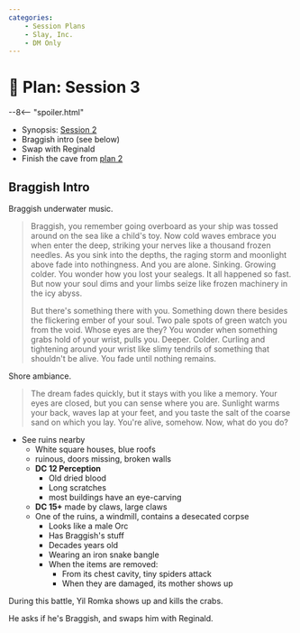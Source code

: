 ```yaml
---
categories:
    - Session Plans
    - Slay, Inc.
    - DM Only
---
```


# 🔐 Plan: Session 3

--8<-- "spoiler.html"

- Synopsis: [Session 2](../sessions/session-2.md)
- Braggish intro (see below)
- Swap with Reginald
- Finish the cave from [plan 2](plan-2.md)

## Braggish Intro

Braggish underwater music.

> Braggish, you remember going overboard as your ship was tossed around on the sea like a child's toy. Now cold waves embrace you when enter the deep, striking your nerves like a thousand frozen needles. As you sink into the depths, the raging storm and moonlight above fade into nothingness. And you are alone. Sinking. Growing colder. You wonder how you lost your sealegs. It all happened so fast. But now your soul dims and your limbs seize like frozen machinery in the icy abyss.
>
> But there's something there with you. Something down there besides the flickering ember of your soul. Two pale spots of green watch you from the void. Whose eyes are they? You wonder when something grabs hold of your wrist, pulls you. Deeper. Colder. Curling and tightening around your wrist like slimy tendrils of something that shouldn't be alive. You fade until nothing remains.

Shore ambiance.

> The dream fades quickly, but it stays with you like a memory. Your eyes are closed, but you can sense where you are. Sunlight warms your back, waves lap at your feet, and you taste the salt of the coarse sand on which you lay. You're alive, somehow. Now, what do you do?

- See ruins nearby
  - White square houses, blue roofs
  - ruinous, doors missing, broken walls
  - **DC 12 Perception**
    - Old dried blood
    - Long scratches
    - most buildings have an eye-carving
  - **DC 15+** made by claws, large claws
  - One of the ruins, a windmill, contains a desecated corpse
    - Looks like a male Orc
    - Has Braggish's stuff
    - Decades years old
    - Wearing an iron snake bangle
    - When the items are removed:
      - From its chest cavity, tiny spiders attack
      - When they are damaged, its mother shows up

During this battle, Yil Romka shows up and kills the crabs.

He asks if he's Braggish, and swaps him with Reginald.
